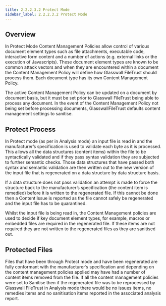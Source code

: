 ```yaml
---
title: 2.2.2.3.2 Protect Mode
sidebar_label: 2.2.2.3.2 Protect Mode
---
```


## Overview
In Protect Mode Content Management Policies allow control of various document element types such as file attachments, executable code, interactive form content and a number of actions (e.g. external links or the execution of Javascripts). These document element types are known to be common attack vectors and when they are encountered within a document the Content Management Policy will define how Glasswall FileTrust should process them. Each document type has its own Content Management Policy.

The active Content Management Policy can be updated on a document by document basis, but it must be set prior to Glasswall FileTrust being able to process any document. In the event of the Content Management Policy not being set before processing documents, GlasswallFileTrust defaults content management settings to sanitise.

## Protect Process
In Protect mode (as per in Analysis mode) an input file is read in and the manufacturer’s specification is used to validate each byte as it is processed. This allows all the data structures (content items) within the file to be syntactically validated and if they pass syntax validation they are subjected to further semantic checks. Those data structures that have passed both syntax and semantic validation are then written out to the new version of the input file that is regenerated on a data structure by data structure basis.

If a data structure does not pass validation an attempt is made to force the structure back to the manufacturer’s specification (the content item is remedied) before it is written to the regenerated file. If this cannot be done then a Content Issue is reported as the file cannot safely be regenerated and the input file has to be quarantined.

Whilst the input file is being read in, the Content Management policies are used to decide if key document element types, for example, macros or embedded files are required in the regenerated file. If these items are not required they are not written to the regenerated files as they are sanitised out.

## Protected Files
Files that have been through Protect mode and have been regenerated are fully conformant with the manufacturer’s specification and depending on the content management policies applied may have had a number of content items removed from the file. If all the content management policies were set to Sanitise then if the regenerated file was to be reprocessed by Glasswall FileTrust in Analysis mode there would be no issues items, no remedies items and no sanitisation items reported in the associated analysis report.